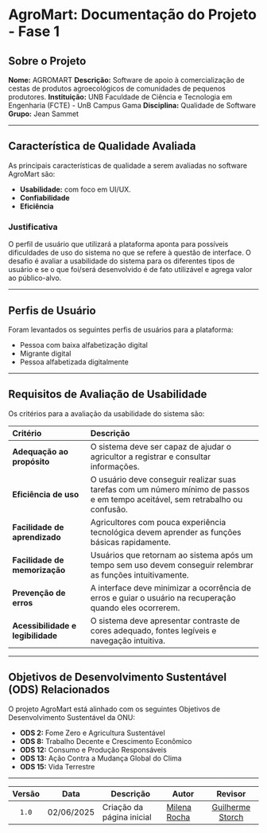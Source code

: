 # AgroMart: Documentação do Projeto - Fase 1

## Sobre o Projeto

**Nome:** AGROMART
**Descrição:** Software de apoio à comercialização de cestas de produtos agroecológicos de comunidades de pequenos produtores.
**Instituição:** UNB Faculdade de Ciência e Tecnologia em Engenharia (FCTE) - UnB Campus Gama
**Disciplina:** Qualidade de Software
**Grupo:** Jean Sammet

---

## Característica de Qualidade Avaliada

As principais características de qualidade a serem avaliadas no software AgroMart são:
* **Usabilidade:** com foco em UI/UX.
* **Confiabilidade**
* **Eficiência**

### Justificativa

O perfil de usuário que utilizará a plataforma aponta para possíveis dificuldades de uso do sistema no que se refere à questão de interface. O desafio é avaliar a usabilidade do sistema para os diferentes tipos de usuário e se o que foi/será desenvolvido é de fato utilizável e agrega valor ao público-alvo.

---

## Perfis de Usuário

Foram levantados os seguintes perfis de usuários para a plataforma:

* Pessoa com baixa alfabetização digital
* Migrante digital
* Pessoa alfabetizada digitalmente

---

## Requisitos de Avaliação de Usabilidade

Os critérios para a avaliação da usabilidade do sistema são:

| Critério | Descrição |
| :--- | :--- |
| **Adequação ao propósito** | O sistema deve ser capaz de ajudar o agricultor a registrar e consultar informações. |
| **Eficiência de uso** | O usuário deve conseguir realizar suas tarefas com um número mínimo de passos e em tempo aceitável, sem retrabalho ou confusão. |
| **Facilidade de aprendizado** | Agricultores com pouca experiência tecnológica devem aprender as funções básicas rapidamente. |
| **Facilidade de memorização** | Usuários que retornam ao sistema após um tempo sem uso devem conseguir relembrar as funções intuitivamente. |
| **Prevenção de erros** | A interface deve minimizar a ocorrência de erros e guiar o usuário na recuperação quando eles ocorrerem. |
| **Acessibilidade e legibilidade** | O sistema deve apresentar contraste de cores adequado, fontes legíveis e navegação intuitiva. |

---

## Objetivos de Desenvolvimento Sustentável (ODS) Relacionados

O projeto AgroMart está alinhado com os seguintes Objetivos de Desenvolvimento Sustentável da ONU:

* **ODS 2:** Fome Zero e Agricultura Sustentável
* **ODS 8:** Trabalho Decente e Crescimento Econômico
* **ODS 12:** Consumo e Produção Responsáveis
* **ODS 13:** Ação Contra a Mudança Global do Clima
* **ODS 15:** Vida Terrestre
  
---

|Versão|Data|Descrição|Autor|Revisor|
|:----:|----|---------|-----|:-------:|
|`1.0`|02/06/2025|Criação da página inicial|[Milena Rocha](https://github.com/milenafrocha)| [Guilherme Storch](https://github.com/storch7) |